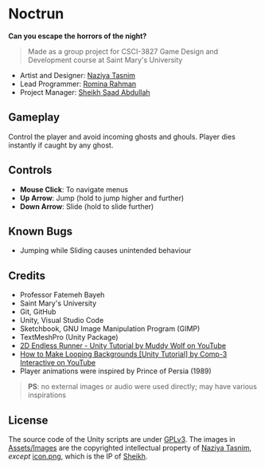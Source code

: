 # Noctrun

**Can you escape the horrors of the night?**

> Made as a group project for CSCI-3827 Game Design and Development course at Saint Mary's University

- Artist and Designer: [Naziya Tasnim](https://github.com/nazy00)
- Lead Programmer: [Romina Rahman](https://github.com/Romina03)
- Project Manager: [Sheikh Saad Abdullah](https://github.com/cybardev)

## Gameplay

Control the player and avoid incoming ghosts and ghouls. Player dies instantly if caught by any ghost.

## Controls

- **Mouse Click**: To navigate menus
- **Up Arrow**: Jump (hold to jump higher and further)
- **Down Arrow**: Slide (hold to slide further)

## Known Bugs

- Jumping while Sliding causes unintended behaviour

## Credits

- Professor Fatemeh Bayeh
- Saint Mary's University
- Git, GitHub
- Unity, Visual Studio Code
- Sketchbook, GNU Image Manipulation Program (GIMP)
- TextMeshPro (Unity Package)
- [2D Endless Runner - Unity Tutorial by Muddy Wolf on YouTube](https://www.youtube.com/playlist?list=PLfX6C2dxVyLylMufxTi7DM9Vjlw5bff1c)
- [How to Make Looping Backgrounds [Unity Tutorial] by Comp-3 Interactive on YouTube](https://youtu.be/A5YSbgqr3sc)
- Player animations were inspired by Prince of Persia (1989)

> **PS**: no external images or audio were used directly; may have various inspirations

## License

The source code of the Unity scripts are under [GPLv3](LICENSE). The images in [Assets/Images](Assets/Images) are the copyrighted intellectual property of [Naziya Tasnim](https://github.com/nazy00), _except_ [icon.png](Assets/Images/icon.png), which is the IP of [Sheikh](https://github.com/cybardev).
